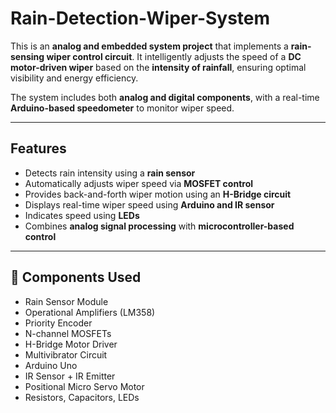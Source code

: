 # Rain-Detection-Wiper-System

This is an **analog and embedded system project** that implements a **rain-sensing wiper control circuit**. It intelligently adjusts the speed of a **DC motor-driven wiper** based on the **intensity of rainfall**, ensuring optimal visibility and energy efficiency.

The system includes both **analog and digital components**, with a real-time **Arduino-based speedometer** to monitor wiper speed.

---

## Features

- Detects rain intensity using a **rain sensor**
- Automatically adjusts wiper speed via **MOSFET control**
- Provides back-and-forth wiper motion using an **H-Bridge circuit**
- Displays real-time wiper speed using **Arduino and IR sensor**
- Indicates speed using **LEDs**
- Combines **analog signal processing** with **microcontroller-based control**

---

## 🔧 Components Used

- Rain Sensor Module  
- Operational Amplifiers (LM358)  
- Priority Encoder  
- N-channel MOSFETs  
- H-Bridge Motor Driver  
- Multivibrator Circuit  
- Arduino Uno  
- IR Sensor + IR Emitter  
- Positional Micro Servo Motor  
- Resistors, Capacitors, LEDs  
